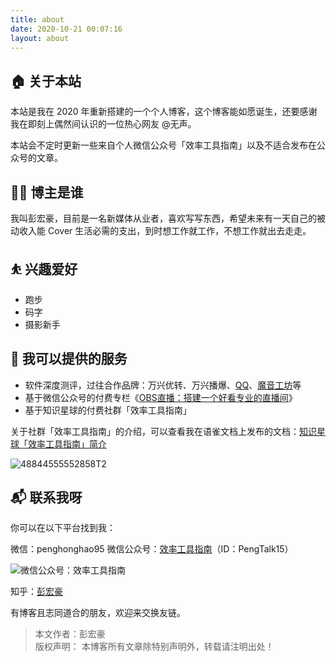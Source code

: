 ```yaml
---
title: about
date: 2020-10-21 00:07:16  
layout: about   
---
```


## 🏠 关于本站

本站是我在 2020 年重新搭建的一个个人博客，这个博客能如愿诞生，还要感谢我在即刻上偶然间认识的一位热心网友 @无声。   

本站会不定时更新一些来自个人微信公众号「效率工具指南」以及不适合发布在公众号的文章。    

## 👨‍💻 博主是谁
我叫彭宏豪，目前是一名新媒体从业者，喜欢写写东西，希望未来有一天自己的被动收入能 Cover 生活必需的支出，到时想工作就工作，不想工作就出去走走。     

## ⛹ 兴趣爱好

* 跑步    
* 码字
* 摄影新手

## 🛒 我可以提供的服务     

* 软件深度测评，过往合作品牌：万兴优转、万兴播爆、[QQ](https://zhuanlan.zhihu.com/p/568342138)、[魔音工坊](https://zhuanlan.zhihu.com/p/621884742)等      
* 基于微信公众号的付费专栏《[OBS直播：搭建一个好看专业的直播间](https://mp.weixin.qq.com/s/iRSY4qStavyrns5KXWfM6Q)》    
* 基于知识星球的付费社群「效率工具指南」

关于社群「效率工具指南」的介绍，可以查看我在语雀文档上发布的文档：[知识星球「效率工具指南」简介](https://www.yuque.com/penghonghao/af0aai/glwrg2dl0dqlegi6?singleDoc#)    

![48844555552858T2](https://img.penghh.fun/2023/03/25/48844555552858t2.JPG)     


## 📬 联系我呀

你可以在以下平台找到我：

微信：penghonghao95
微信公众号：[效率工具指南](https://mp.weixin.qq.com/s/_izXrRi6eLav8NfLRaD6Mg)（ID：PengTalk15）   

![微信公众号：效率工具指南](https://img.penghh.fun/2021/05/28/gong-zhong-hao-wei-bu-er-wei-ma-dailogo.png)   

知乎：[彭宏豪](https://www.zhihu.com/people/angola-84)         

有博客且志同道合的朋友，欢迎来交换友链。     

> 本文作者：彭宏豪      
> 版权声明： 本博客所有文章除特别声明外，转载请注明出处！     


